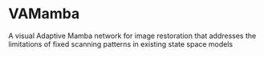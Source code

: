 # VAMamba
A visual Adaptive Mamba network for image restoration that addresses the limitations of fixed scanning patterns in existing state space models
